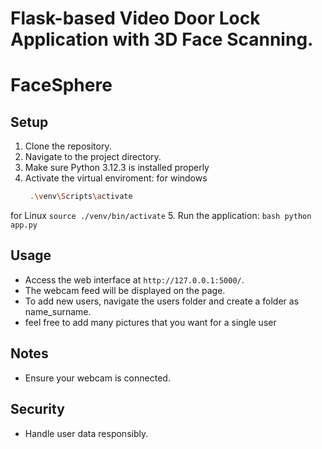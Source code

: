 # Flask-based Video Door Lock Application with 3D Face Scanning.
# FaceSphere

## Setup

1. Clone the repository.
2. Navigate to the project directory.
3. Make sure Python 3.12.3 is installed properly
4. Activate the virtual enviroment:
for windows
    ```bash
     .\venv\Scripts\activate
    ```
for Linux
    ```
    source ./venv/bin/activate
    ```
5. Run the application:
    ```bash
    python app.py
    ```

## Usage

- Access the web interface at `http://127.0.0.1:5000/`.
- The webcam feed will be displayed on the page.
- To add new users, navigate the users folder and create a folder as name_surname.
- feel free to add many pictures that you want for a single user

## Notes

- Ensure your webcam is connected.


## Security

- Handle user data responsibly.
